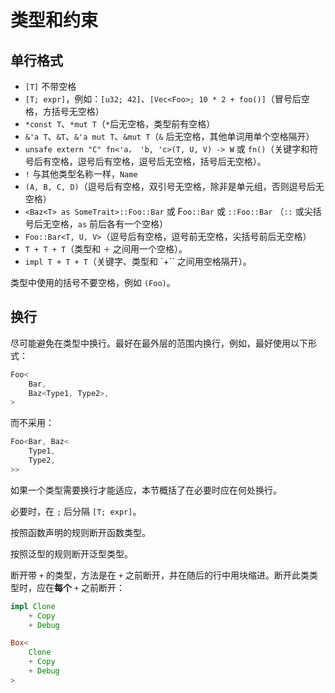 # 类型和约束

## 单行格式

- `[T]` 不带空格
- `[T; expr]`，例如：`[u32; 42]`、`[Vec<Foo>; 10 * 2 + foo()]`（冒号后空格，方括号无空格）
- `*const T`、`*mut T`（`*`后无空格，类型前有空格）
- `&'a T`、`&T`、`&'a mut T`、`&mut T`（`&` 后无空格，其他单词用单个空格隔开）
- `unsafe extern "C" fn<'a， 'b, 'c>(T, U, V) -> W` 或 `fn()`（关键字和符号后有空格，逗号后有空格，逗号后无空格，括号后无空格）。
- `!` 与其他类型名称一样，`Name`
- `(A, B, C, D)`（逗号后有空格，双引号无空格，除非是单元组，否则逗号后无空格）
- `<Baz<T> as SomeTrait>::Foo::Bar` 或 F`oo::Bar` 或 `::Foo::Bar` （`::` 或尖括号后无空格，`as` 前后各有一个空格）
- `Foo::Bar<T, U, V>`（逗号后有空格，逗号前无空格，尖括号前后无空格）
- `T + T + T`（类型和 `＋` 之间用一个空格）。
- `impl T + T + T`（关键字、类型和 `+`` 之间用空格隔开）。

类型中使用的括号不要空格，例如 `(Foo)`。

## 换行

尽可能避免在类型中换行。最好在最外层的范围内换行，例如，最好使用以下形式：

```rust
Foo<
    Bar,
    Baz<Type1, Type2>,
>
```

而不采用：

```rust
Foo<Bar, Baz<
    Type1,
    Type2,
>>
```

如果一个类型需要换行才能适应，本节概括了在必要时应在何处换行。

必要时，在 `;` 后分隔 `[T; expr]`。

按照函数声明的规则断开函数类型。

按照泛型的规则断开泛型类型。

断开带 `+` 的类型，方法是在 `+` 之前断开，并在随后的行中用块缩进。断开此类类型时，应在**每个** `+` 之前断开：

```rust
impl Clone
    + Copy
    + Debug

Box<
    Clone
    + Copy
    + Debug
>
```
